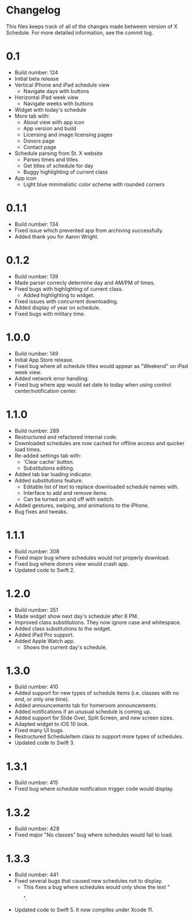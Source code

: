 # Changelog
This files keeps track of all of the changes made betweem version of X Schedule.  For more detailed information, see the commit log.

# 0.1
- Build number: 124
- Initial beta release
- Vertical iPhone and iPad schedule view
  - Navigate days with buttons
- Horizontal iPad week view
  - Navigate weeks with buttons
- Widget with today's schedule
- More tab with:
  - About view with app icon
  - App version and build
  - Licensing and image licensing pages
  - Donors page
  - Contact page
- Schedule parsing from St. X website
  - Parses times and titles
  - Get titles of schedule for day
  - Buggy highlighting of current class
- App icon
  - Light blue minimalistic color scheme with rounded corners

# 0.1.1
- Build number: 134
- Fixed issue which prevented app from archiving successfully.
- Added thank you for Aaron Wright.

# 0.1.2
- Build number: 139
- Made parser correcly determine day and AM/PM of times.
- Fixed bugs with highlighting of current class.
  - Added highlighting to widget.
- Fixed issues with concurrent downloading.
- Added display of year on schedule.
- Fixed bugs with military time.

# 1.0.0
- Build number: 149
- Initial App Store release.
- Fixed bug where all schedule titles would appear as "Weekend" on iPad week view.
- Added network error handling.
- Fixed bug where app would set date to today when using control center/notification center.

# 1.1.0
- Build number: 289
- Restructured and refactored internal code.
- Downloaded schedules are now cached for offline access and quicker load times.
- Re-added settings tab with:
  - 'Clear cache' button.
  - Substitutions editing.
- Added tab bar loading indicator.
- Added substitutions feature.
  - Editable list of text to replace downloaded schedule names with.
  - Interface to add and remove items.
  - Can be turned on and off with switch.
- Added gestures, swiping, and animations to the iPhone.
- Bug fixes and tweaks.

# 1.1.1
- Build number: 308
- Fixed major bug where schedules would not properly download.
- Fixed bug where donors view would crash app.
- Updated code to Swift 2.

# 1.2.0
- Build number: 351
- Made widget show next day's schedule after 8 PM.
- Improved class substitutions.  They now ignore case and whitespace.
- Added class substitutions to the widget.
- Added iPad Pro support.
- Added Apple Watch app.
  - Shows the current day's schedule.

# 1.3.0
- Build number: 410
- Added support for new types of schedule items (i.e. classes with no end, or only one time).
- Added announcements tab for homeroom announcements.
- Added notifications if an unusual schedule is coming up.
- Added support for Slide Over, Split Screen, and new screen sizes.
- Adapted widget to iOS 10 look.
- Fixed many UI bugs.
- Restructured ScheduleItem class to support more types of schedules.
- Updated code to Swift 3.

# 1.3.1
- Build number: 415
- Fixed bug where schedule notification trigger code would display.

# 1.3.2
- Build number: 428
- Fixed major "No classes" bug where schedules would fail to load.
 
# 1.3.3
- Build number: 441
- Fixed several bugs that caused new schedules not to display.
  - This fixes a bug where schedules would only show the text "<p>".
- Updated code to Swift 5.  It now compiles under Xcode 11.

